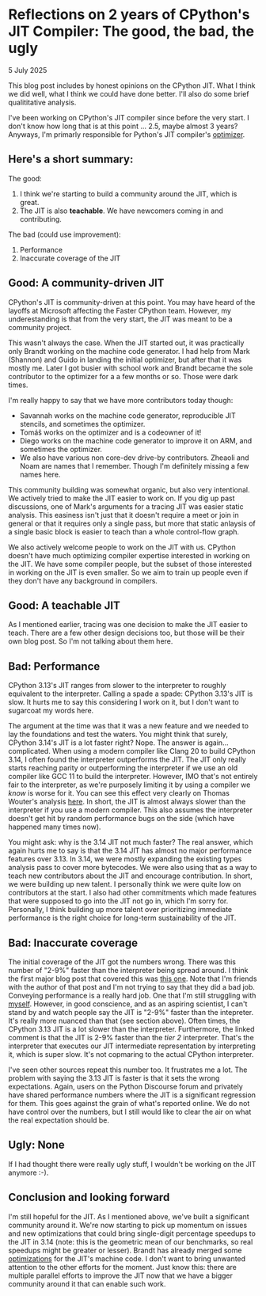 # Reflections on 2 years of CPython's JIT Compiler: The good, the bad, the ugly

5 July 2025

This blog post includes by honest opinions on the CPython JIT. What I think we did well,
what I think we could have done better. I'll also do some brief qualititative
analysis.

I've been working on CPython's JIT compiler since before the very start.
I don't know how long that is at this point ... 2.5, maybe almost 3 years?
Anyways, I'm primarly responsible for Python's JIT compiler's
[optimizer](https://docs.python.org/3.13/whatsnew/3.13.html#an-experimental-just-in-time-jit-compiler).


## Here's a short summary:

The good:
1. I think we're starting to build a community around the JIT, which is great.
2. The JIT is also **teachable**. We have newcomers coming in and contributing.

The bad (could use improvement):
1. Performance
2. Inaccurate coverage of the JIT


## Good: A community-driven JIT

CPython's JIT is community-driven at this point. You may have heard
of the layoffs at Microsoft affecting the Faster CPython team. However,
my underestanding is that from the very start, the JIT was meant to be
a community project.

This wasn't always the case. When the JIT started out, it was practically
only Brandt working on the machine code generator. I had help from Mark (Shannon)
and Guido in landing the initial optimizer, but after that it was mostly me.
Later I got busier with school work and Brandt became the sole contributor to
the optimizer for a a few months or so. Those were dark times.

I'm really happy to say that we have more contributors today though:
* Savannah works on the machine code generator, reproducible JIT stencils, and 
  sometimes the optimizer. 
* Tomáš works on the optimizer and is a codeowner of it!
* Diego works on the machine code generator to improve it on ARM, and sometimes
  the optimizer.
* We also have various non core-dev drive-by contributors. Zheaoli and Noam are names
  that I remember. Though I'm definitely missing a few names here.

This community building was somewhat organic, but also very intentional. We
actively tried to make the JIT easier to work on. If you dig up past discussions,
one of Mark's arguments for a tracing JIT was easier static analysis. This easiness
isn't just that it doesn't require a meet or join in general or that it requires
only a single pass, but more that static anlaysis of a single basic block is
easier to teach than a whole control-flow graph.

We also actively welcome people to work on the JIT with us. CPython doesn't have much
optimizing compiler expertise interested in working on the JIT. We have some compiler
people, but the subset of those interested in working on the JIT is even smaller. So
we aim to train up people even if they don't have any background in compilers.

## Good: A teachable JIT

As I mentioned earlier, tracing was one decision to make the JIT easier to teach.
There are a few other design decisions too, but those will be their own blog post.
So I'm not talking about them here.


## Bad: Performance

CPython 3.13's JIT ranges from slower to the interpreter
to roughly equivalent to the interpreter.
Calling a spade a spade: CPython 3.13's JIT is slow. It hurts me to say this considering
I work on it, but I don't want to sugarcoat my words here.

The argument at the time was that it was a new feature and we needed to lay the foundations
and test the waters. You might think that surely, CPython 3.14's JIT is a lot faster right? Nope.
The answer is again... complicated. When using a modern compiler like Clang 20
to build CPython 3.14, I often found the interpreter outperforms the JIT. The JIT only really starts reaching
parity or outperforming the interpreter if we use an old compiler like GCC 11 to build the interpreter.
However, IMO that's not entirely fair to the interpreter, as we're purposely limiting it by using a compiler
we _know_ is worse for it. You can see this effect very clearly on Thomas Wouter's analysis
[here](https://github.com/Yhg1s/python-benchmarking-public). In short, the JIT is almost always slower
than the interpreter if you use a modern compiler. This also assumes the interpreter doesn't get hit
by random performance bugs on the side (which have happened many times now).

You might ask: why is the 3.14 JIT not much faster? The real answer, which 
again hurts me to say is that the 3.14 JIT has almost no major performance 
features over 3.13. In 3.14, we were mostly expanding the existing types 
analysis pass to cover more bytecodes. We were also using that as a way to 
teach new contributors about the JIT and encourage contribution. In short, we 
were building up new talent. I personally think we were quite low on 
contributors at the start. I also had other commitments which made features 
that were supposed to go into the JIT not go in, which I'm sorry for. 
Personally, I think building up more talent over prioritizing immediate 
performance is the right choice for long-term sustainability of the JIT.

## Bad: Inaccurate coverage

The initial coverage of the JIT got the numbers wrong. There was this number 
of "2-9%" faster than the interpreter being spread around. I think the first 
major blog post that covered this was
[this one](https://tonybaloney.github.io/posts/python-gets-a-jit.html#is-it-faster). Note that I'm friends with the 
author of that post and I'm not trying to say that they did a bad job.
Conveying performance is a really hard job. One that I'm still struggling with 
[myself](./apology-tail-call.md). However, in good conscience, and as an 
aspiring scientist, I can't stand by and watch people say the JIT is "2-9%" 
faster than the intepreter. It's really more nuanced than that (see section 
above). Often times, the CPython 3.13 JIT is a lot slower than the interpreter.
Furthermore, the linked comment is that the JIT is 2-9% faster than the
_tier 2_ interpreter. That's the interpreter that executes our JIT 
intermediate representation by interpreting it, which is super slow. It's not 
copmaring to the actual CPython interpreter.

I've seen other sources repeat this number too. It frustrates me a lot. The 
problem with saying the 3.13 JIT is faster is that it sets the wrong 
expectations. Again, users on the Python Discourse forum and privately have 
shared performance numbers where the JIT is a significant regression for them.
This goes against the grain of what's reported online. We do not have control over the numbers, but I still would like to clear the air on what the real expectation should be.

## Ugly: None

If I had thought there were really ugly stuff, I wouldn't be working on the JIT anymore :-).

## Conclusion and looking forward

I'm still hopeful for the JIT. As I mentioned above, we've built a significant 
community around it. We're now starting to pick up momentum on issues and new 
optimizations that could bring single-digit percentage speedups to the JIT in 
3.14 (note: this is the geometric mean of our benchmarks, so real speedups 
might be greater or lesser). Brandt has already merged some
[optimizations](https://github.com/python/cpython/pull/135905)
for the JIT's machine code. I 
don't want to bring unwanted attention to the other efforts for the moment. 
Just know this: there are multiple parallel efforts to improve the JIT now 
that we have a bigger community around it that can enable such work.





